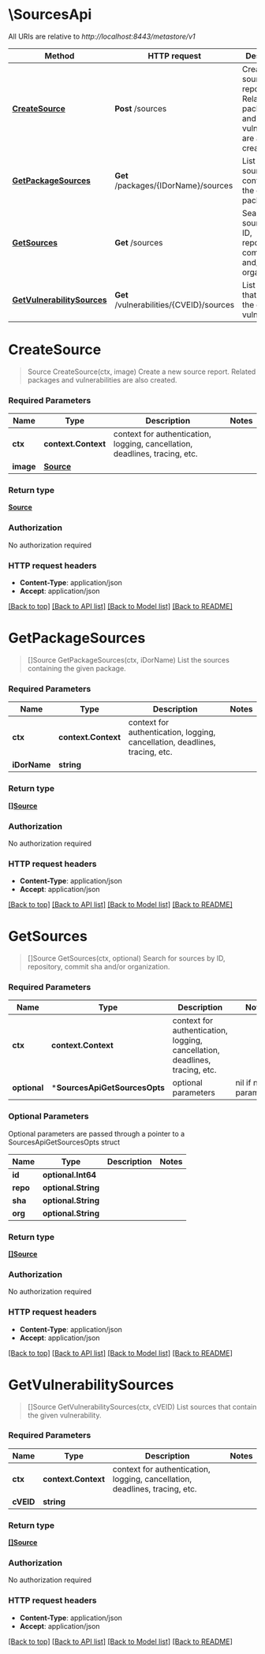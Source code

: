 # \SourcesApi

All URIs are relative to *http://localhost:8443/metastore/v1*

Method | HTTP request | Description
------------- | ------------- | -------------
[**CreateSource**](SourcesApi.md#CreateSource) | **Post** /sources | Create a new source report. Related packages and vulnerabilities are also created.
[**GetPackageSources**](SourcesApi.md#GetPackageSources) | **Get** /packages/{IDorName}/sources | List the sources containing the given package.
[**GetSources**](SourcesApi.md#GetSources) | **Get** /sources | Search for sources by ID, repository, commit sha and/or organization.
[**GetVulnerabilitySources**](SourcesApi.md#GetVulnerabilitySources) | **Get** /vulnerabilities/{CVEID}/sources | List sources that contain the given vulnerability.


# **CreateSource**
> Source CreateSource(ctx, image)
Create a new source report. Related packages and vulnerabilities are also created.

### Required Parameters

Name | Type | Description  | Notes
------------- | ------------- | ------------- | -------------
 **ctx** | **context.Context** | context for authentication, logging, cancellation, deadlines, tracing, etc.
  **image** | [**Source**](Source.md)|  | 

### Return type

[**Source**](Source.md)

### Authorization

No authorization required

### HTTP request headers

 - **Content-Type**: application/json
 - **Accept**: application/json

[[Back to top]](#) [[Back to API list]](../README.md#documentation-for-api-endpoints) [[Back to Model list]](../README.md#documentation-for-models) [[Back to README]](../README.md)

# **GetPackageSources**
> []Source GetPackageSources(ctx, iDorName)
List the sources containing the given package.

### Required Parameters

Name | Type | Description  | Notes
------------- | ------------- | ------------- | -------------
 **ctx** | **context.Context** | context for authentication, logging, cancellation, deadlines, tracing, etc.
  **iDorName** | **string**|  | 

### Return type

[**[]Source**](Source.md)

### Authorization

No authorization required

### HTTP request headers

 - **Content-Type**: application/json
 - **Accept**: application/json

[[Back to top]](#) [[Back to API list]](../README.md#documentation-for-api-endpoints) [[Back to Model list]](../README.md#documentation-for-models) [[Back to README]](../README.md)

# **GetSources**
> []Source GetSources(ctx, optional)
Search for sources by ID, repository, commit sha and/or organization.

### Required Parameters

Name | Type | Description  | Notes
------------- | ------------- | ------------- | -------------
 **ctx** | **context.Context** | context for authentication, logging, cancellation, deadlines, tracing, etc.
 **optional** | ***SourcesApiGetSourcesOpts** | optional parameters | nil if no parameters

### Optional Parameters
Optional parameters are passed through a pointer to a SourcesApiGetSourcesOpts struct

Name | Type | Description  | Notes
------------- | ------------- | ------------- | -------------
 **id** | **optional.Int64**|  | 
 **repo** | **optional.String**|  | 
 **sha** | **optional.String**|  | 
 **org** | **optional.String**|  | 

### Return type

[**[]Source**](Source.md)

### Authorization

No authorization required

### HTTP request headers

 - **Content-Type**: application/json
 - **Accept**: application/json

[[Back to top]](#) [[Back to API list]](../README.md#documentation-for-api-endpoints) [[Back to Model list]](../README.md#documentation-for-models) [[Back to README]](../README.md)

# **GetVulnerabilitySources**
> []Source GetVulnerabilitySources(ctx, cVEID)
List sources that contain the given vulnerability.

### Required Parameters

Name | Type | Description  | Notes
------------- | ------------- | ------------- | -------------
 **ctx** | **context.Context** | context for authentication, logging, cancellation, deadlines, tracing, etc.
  **cVEID** | **string**|  | 

### Return type

[**[]Source**](Source.md)

### Authorization

No authorization required

### HTTP request headers

 - **Content-Type**: application/json
 - **Accept**: application/json

[[Back to top]](#) [[Back to API list]](../README.md#documentation-for-api-endpoints) [[Back to Model list]](../README.md#documentation-for-models) [[Back to README]](../README.md)

